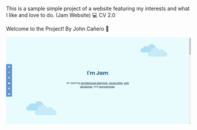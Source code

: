 This is a sample simple project of a website featuring my interests and what I like and love to do. (Jam Website) 💻 CV 2.0

Welcome to the Project! By John Cañero 👋 


<img src="images/desktopViewJamWebsite - Copy.png" alt="desktopViewJamWebsite.png">